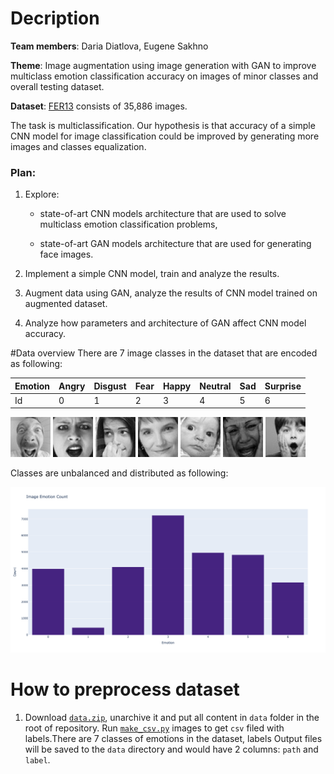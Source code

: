 # Decription

__Team members__: Daria Diatlova, Eugene Sakhno

__Theme__: Image augmentation using image generation with GAN to improve multiclass emotion classification accuracy on images of minor classes and overall testing dataset.

__Dataset__: [FER13](https://datarepository.wolframcloud.com/resources/FER-2013) consists of 35,886 images. 

The task is multiclassification. Our hypothesis is that accuracy of a simple CNN model for image classification could be improved by generating more images and classes equalization.

### Plan: 

1. Explore:

	- state-of-art CNN models architecture that are used to solve multiclass emotion classification problems,

	- state-of-art GAN models architecture that are used for generating face images.

2. Implement a simple CNN model, train and analyze the results.

3. Augment data using GAN, analyze the results of CNN model trained on augmented dataset. 

4. Analyze how parameters and architecture of GAN affect CNN model accuracy. 

#Data overview
There are 7 image classes in the dataset that are encoded as following:

**Emotion** | Angry | Disgust | Fear | Happy | Neutral | Sad | Surprise
---|---|---|---|---|---|---|---
Id | 0| 1 | 2 | 3 | 4 | 5 | 6 

![Angry](plot_images/emotion_samples/0.png)
![Disgust](plot_images/emotion_samples/1.png)
![Fear](plot_images/emotion_samples/2.png)
![Happy](plot_images/emotion_samples/3.png)
![Neutral](plot_images/emotion_samples/4.png)
![Sad](plot_images/emotion_samples/5.png)
![Surprise](plot_images/emotion_samples/6.png)

Classes are unbalanced and distributed as following:

![alt text](plot_images/emotion.png)

# How to preprocess dataset
1. Download [`data.zip`](https://www.kaggle.com/msambare/fer2013?select=test), unarchive it and put all content in `data`
folder in the root of repository. Run [`make_csv.py`](make_csv.py) images to get `csv` filed with labels.There are 7 classes of emotions in the dataset, labels
   Output files will be saved to the `data` directory and would have 2 columns: `path` and `label`. 
   


